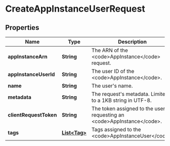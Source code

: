 

# CreateAppInstanceUserRequest


## Properties

| Name | Type | Description | Notes |
|------------ | ------------- | ------------- | -------------|
|**appInstanceArn** | **String** | The ARN of the &lt;code&gt;AppInstance&lt;/code&gt; request. |  |
|**appInstanceUserId** | **String** | The user ID of the &lt;code&gt;AppInstance&lt;/code&gt;. |  |
|**name** | **String** | The user&#39;s name. |  |
|**metadata** | **String** | The request&#39;s metadata. Limited to a 1KB string in UTF-8. |  [optional] |
|**clientRequestToken** | **String** | The token assigned to the user requesting an &lt;code&gt;AppInstance&lt;/code&gt;. |  |
|**tags** | [**List&lt;Tag&gt;**](Tag.md) | Tags assigned to the &lt;code&gt;AppInstanceUser&lt;/code&gt;. |  [optional] |



